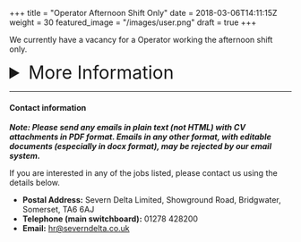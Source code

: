 +++
title = "Operator Afternoon Shift Only"
date = 2018-03-06T14:11:15Z
weight = 30
featured_image = "/images/user.png"
draft = true
+++

We currently have a vacancy for a Operator working the afternoon shift only.
<!--more-->

<details>
<summary style="font-size:2rem;"> More Information </summary>

<br>

#### Shift pattern and pay:

**Pattern** - (2:00pm-10:15pm) Monday to Friday

**£10.80/hr  = £21,060 per annum**

#### Main duties:

- Running of production machines producing wet wipes and laundry sheets.
- Operating, monitoring, controlling and cleaning all plant and associated equipment.
- Packing and manual handling as required.
- Working in an accurate, efficient and cost-effective manner in order to meet production schedules.

#### Requirements:

- Experience in machine operating is desirable
- Enthusiastic and willing to learn
- Attention to detail
- Referenceable work history

#### Benefits:

- Comprehensive training programme
- Good progression opportunities including technical advancement where appropriate
</details>

<hr>

#### Contact information

**_Note: Please send any emails in plain text (not HTML) with CV attachments in PDF format. Emails in any other format, with editable documents (especially in docx format), may be rejected by our email system._**

If you are interested in any of the jobs listed, please contact us using the details below.

* **Postal Address:** Severn Delta Limited, Showground Road, Bridgwater, Somerset, TA6 6AJ
* **Telephone (main switchboard):** 01278 428200
* **Email:** hr@severndelta.co.uk

